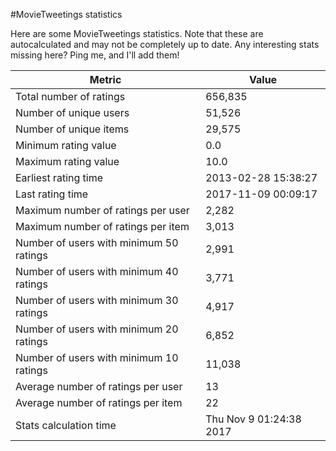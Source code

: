 #MovieTweetings statistics

Here are some MovieTweetings statistics. Note that these are autocalculated and may not be completely up to date. Any interesting stats missing here? Ping me, and I'll add them!

Metric | Value
--- | ---
Total number of ratings                 | 656,835
Number of unique users                  | 51,526
Number of unique items                  | 29,575
Minimum rating value                    | 0.0
Maximum rating value                    | 10.0
Earliest rating time                    | 2013-02-28 15:38:27
Last rating time                        | 2017-11-09 00:09:17
Maximum number of ratings per user      | 2,282
Maximum number of ratings per item      | 3,013
Number of users with minimum 50 ratings | 2,991
Number of users with minimum 40 ratings | 3,771
Number of users with minimum 30 ratings | 4,917
Number of users with minimum 20 ratings | 6,852
Number of users with minimum 10 ratings | 11,038
Average number of ratings per user      | 13
Average number of ratings per item      | 22
Stats calculation time                  | Thu Nov  9 01:24:38 2017

